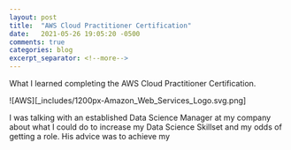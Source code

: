 ```yaml
---
layout: post
title:  "AWS Cloud Practitioner Certification"
date:   2021-05-26 19:05:20 -0500
comments: true
categories: blog
excerpt_separator: <!--more-->
---
```


What I learned completing the AWS Cloud Practitioner Certification.
<!--more-->

![AWS][_includes/1200px-Amazon_Web_Services_Logo.svg.png]

I was talking with an established Data Science Manager at my company about what I could do to increase my Data Science Skillset and my odds of getting a role. His advice was to achieve my
